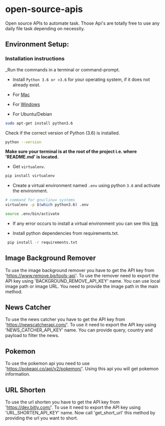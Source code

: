 # open-source-apis
Open source APIs to automate task. Those Api's are totally free to use any daily file task depending on necessity.

## Environment Setup:

### Installation instructions

_Run the commands in a terminal or command-prompt.

- Install `Python 3.6 or >3.6` for your operating system, if it does not already exist.

 - For [Mac](https://www.python.org/ftp/python/3.6.8/python-3.6.8-macosx10.9.pkg)

 - For [Windows](https://www.python.org/ftp/python/3.6.8/python-3.6.8-amd64.exe)

 - For Ubuntu/Debian

 ```bash
 sudo apt-get install python3.6
 ```

 Check if the correct version of Python (3.6) is installed.

 ```bash
 python --version
 ```

**Make sure your terminal is at the root of the project i.e. where 'README.md' is located.**

* Get `virtualenv`.

 ```bash
 pip install virtualenv
 ```

* Create a virtual environment named `.env` using python `3.6` and activate the environment.

 ```bash
 # command for gnu/linux systems
 virtualenv -p $(which python3.6) .env

 source .env/bin/activate
 ```
* If any error occurs to install a virtual environment you can see this [link](https://github.com/anisrfd/Python-Virtualenv-Setup/blob/master/Python_virtualenv_setup.md)

 
* Install python dependencies from requirements.txt.
 ```bash
  pip install -r requirements.txt
  ```

## Image Background Remover
To use the image background remover you have to get the API key from 'https://www.remove.bg/tools-api'. To use the remover 
need to export the API key using 'BACKGROUND_REMOVE_API_KEY' name. You can use local image path or image URL. You 
need to provide the image path in the main method.

## News Catcher
To use the news catcher you have to get the API key from 'https://newscatcherapi.com/'. To use it need to export the API key 
using 'NEWS_CATCHER_API_KEY' name. You can provide query, country and payload to filter the news.

## Pokemon
To use the pokemon api you need to use 'https://pokeapi.co/api/v2/pokemon/'. Using this api you will get pokemon information.

## URL Shorten
To use the url shorten you have to get the API key from 'https://dev.bitly.com/'. To use it need to export the API key 
using 'URL_SHORTEN_API_KEY' name. Now call 'get_short_url' this method by providing the url you want to short.
